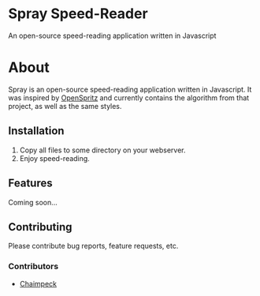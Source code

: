 Spray Speed-Reader
=====

An open-source speed-reading application written in Javascript

# About

Spray is an open-source speed-reading application written in Javascript. It was inspired by [OpenSpritz](https://raw.github.com/Miserlou/OpenSpritz/) and currently contains the algorithm from that project, as well as the same styles.

## Installation

1) Copy all files to some directory on your webserver.
2) Enjoy speed-reading.

## Features

Coming soon...

## Contributing

Please contribute bug reports, feature requests, etc.

### Contributors

* [Chaimpeck](https://github.com/chaimpeck)
